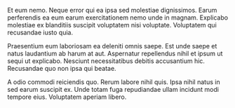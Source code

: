 Et eum nemo. Neque error qui ea ipsa sed molestiae dignissimos. Earum perferendis ea eum earum exercitationem nemo unde in magnam. Explicabo molestiae ex blanditiis suscipit voluptatem nisi voluptate. Voluptatem qui recusandae iusto quia.
 Praesentium eum laboriosam ea deleniti omnis saepe. Est unde saepe et natus laudantium ab harum at aut. Aspernatur repellendus nihil et ipsum ut sequi ut explicabo. Nesciunt necessitatibus debitis accusantium hic. Recusandae quo non ipsa qui beatae.
 A odio commodi reiciendis quo. Rerum labore nihil quis. Ipsa nihil natus in sed earum suscipit ex. Unde totam fuga repudiandae ullam incidunt modi tempore eius. Voluptatem aperiam libero.